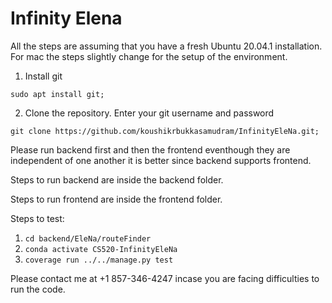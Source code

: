 # Infinity Elena


All the steps are assuming that you have a fresh Ubuntu 20.04.1 installation. For mac the steps slightly change for the setup of the environment.

1. Install git 
```
sudo apt install git;
```

2. Clone the repository. Enter your git username and password
```
git clone https://github.com/koushikrbukkasamudram/InfinityEleNa.git;
```

Please run backend first and then the frontend eventhough they are independent of one another it is better since backend supports frontend.

Steps to run backend are inside the backend folder.

Steps to run frontend are inside the frontend folder.

Steps to test:

1. ```cd backend/EleNa/routeFinder```
2. ```conda activate CS520-InfinityEleNa```
2. ```coverage run ../../manage.py test```

Please contact me at +1 857-346-4247 incase you are facing difficulties to run the code.
